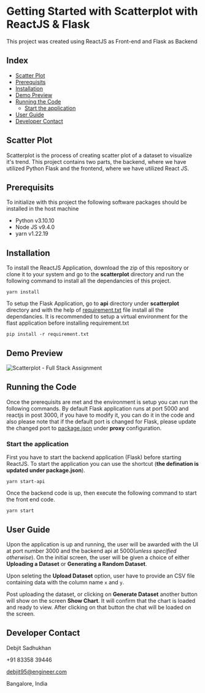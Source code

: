 # Getting Started with Scatterplot with ReactJS & Flask

This project was created using ReactJS as Front-end and Flask as Backend

## Index

* [Scatter Plot](#scatter-plot)
* [Prerequisits](#prerequisits)
* [Installation](#installation)
* [Demo Preview](#demo-preview)
* [Running the Code](#running-the-code)
  * [Start the application](#start-the-application)
* [User Guide](#user-guide)
* [Developer Contact](#developer-contact)


## Scatter Plot

Scatterplot is the process of creating scatter plot of a dataset to visualize it's trend. This project contains two parts, the backend, where we have utilized Python Flask and the frontend, where we have utilized React JS.

## Prerequisits

To initialize with this project the following software packages should be installed in the host machine
* Python v3.10.10
* Node JS v9.4.0
* yarn v1.22.19

## Installation

To install the ReactJS Application, download the zip of this repository or clone it to your system and go to the **scatterplot** directory and run the following command to install all the dependancies of this project.

```yarn install```

To setup the Flask Application, go to **api** directory under **scatterplot** directory and with the help of [requirement.txt](/api/requirements.txt) file install all the dependancies. It is recommended to setup a virtual environment for the flast application before installing requirement.txt

```pip install -r requirement.txt```

## Demo Preview

![Scatterplot - Full Stack Assignment](/screenshot/image.png)

## Running the Code

Once the prerequisits are met and the environment is setup you can run the following commands. By default Flask application runs at port 5000 and reactjs in post 3000, if you have to modify it, you can do it in the code and also please note that if the default port is changed for Flask, please update the changed port to [package.json](/package.json) under **proxy** configuration.

### Start the application

First you have to start the backend application (Flask) before starting ReactJS. To start the application you can use the shortcut (__the defination is updated under package.json__).

```
yarn start-api
```

Once the backend code is up, then execute the following command to start the front end code.

```
yarn start
```


## User Guide

Upon the application is up and running, the user will be awarded with the UI at port number 3000 and the backend api at 5000(_unless specified otherwise_). On the initial screen, the user will be given a choice of either **Uploading a Dataset** or **Generating a Random Dataset**.

Upon seleting the **Upload Dataset** option, user have to provide an CSV file containing data with the column name `x` and `y`.

Post uploading the dataset, or clicking on **Generate Dataset** another button will show on the screen **Show Chart**. It will confirm that the chart is loaded and ready to view. After clicking on that button the chat will be loaded on the screen.


## Developer Contact

Debjit Sadhukhan

+91 83358 39446

debjit95@engineer.com

Bangalore, India